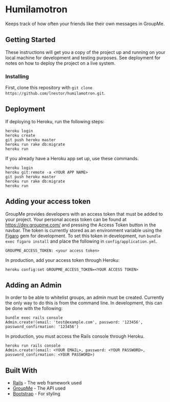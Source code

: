 # Humilamotron

Keeps track of how often your friends like their own messages in GroupMe.

## Getting Started

These instructions will get you a copy of the project up and running on your local machine for development and testing purposes. See deployment for notes on how to deploy the project on a live system.

### Installing

First, clone this repository with `git clone https://github.com/lnestor/humilamotron.git`.

## Deployment

If deploying to Heroku, run the following steps:

```
heroku login
heroku create
git push heroku master
heroku run rake db:migrate
heroku run
```

If you already have a Heroku app set up, use these commands.

```
heroku login
heroku git:remote -a <YOUR APP NAME>
git push heroku master
heroku run rake db:migrate
heroku run
```

## Adding your access token

GroupMe provides developers with an access token that must be added to your project. Your personal access token can be found at https://dev.groupme.com/ and pressing the Access Token button in the navbar. The token is currently stored as an environment variable using the [Figaro](https://github.com/laserlemon/figaro) gem for development. To set this token in development, run `bundle exec figaro install` and place the following in `config/application.yml`.

```
GROUPME_ACCESS_TOKEN: <your access token>
```

In production, add your access token through Heroku:

```
heroku config:set GROUPME_ACCESS_TOKEN=<YOUR ACCESS TOKEN>
```

## Adding an Admin

In order to be able to whitelist groups, an admin must be created. Currently the only way to do this is from the command line. In development, this can be done with the following:

```
bundle exec rails console
Admin.create!(email: 'test@example.com', password: '123456', password_confirmation: '123456')
```

In production, you must access the Rails console through Heroku.

```
heroku run rails console
Admin.create!(email: <YOUR EMAIL>, password: <YOUR PASSWORD>, password_confirmation: <YOUR PASSWORD>)
```

## Built With

* [Rails](https://rubyonrails.org/) - The web framework used
* [GroupMe](https://groupme.com/en-US/) - The API used
* [Bootstrap](https://getbootstrap.com/) - For styling
